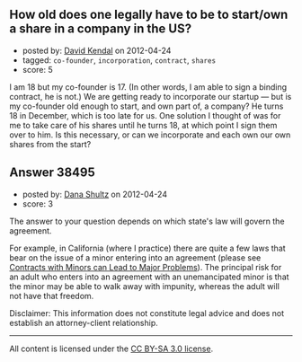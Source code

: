 ## How old does one legally have to be to start/own a share in a company in the US?

- posted by: [David Kendal](https://stackexchange.com/users/-1/17657-david-kendal) on 2012-04-24
- tagged: `co-founder`, `incorporation`, `contract`, `shares`
- score: 5

I am 18 but my co-founder is 17. (In other words, I am able to sign a binding contract, he is not.) We are getting ready to incorporate our startup — but is my co-founder old enough to start, and own part of, a company? He turns 18 in December, which is too late for us. One solution I thought of was for me to take care of his shares until he turns 18, at which point I sign them over to him. Is this necessary, or can we incorporate and each own our own shares from the start?



## Answer 38495

- posted by: [Dana Shultz](https://stackexchange.com/users/-1/1841-dana-shultz) on 2012-04-24
- score: 3

<p>The answer to your question depends on which state's law will govern the agreement.</p>

<p>For example, in California (where I practice) there are quite a few laws that bear on the issue of a minor entering into an agreement (please see <a href="http://danashultz.com/blog/2010/01/08/contracts-with-minors-can-lead-to-major-problems/" rel="nofollow">Contracts with Minors can Lead to Major Problems</a>). The principal risk for an adult who enters into an agreement with an unemancipated minor is that the minor may be able to walk away with impunity, whereas the adult will not have that freedom.</p>

<p>Disclaimer: This information does not constitute legal advice and does not establish an attorney-client relationship.</p>




---

All content is licensed under the [CC BY-SA 3.0 license](https://creativecommons.org/licenses/by-sa/3.0/).
